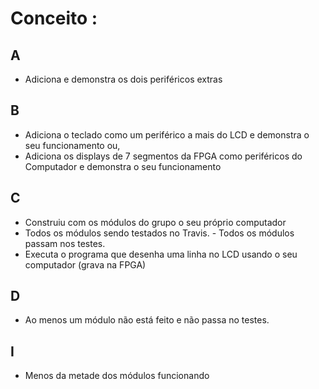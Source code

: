# Conceito :
## A 
  - Adiciona e demonstra os dois periféricos extras
  
## B 
  - Adiciona o teclado como um periférico a mais do LCD e demonstra o seu funcionamento ou, 
  - Adiciona os displays de 7 segmentos da FPGA como periféricos do Computador e demonstra o seu funcionamento 

## C 
  - Construiu com os módulos do grupo o seu próprio computador 
  - Todos os módulos sendo testados no Travis. - Todos os módulos passam nos testes. 
  - Executa o programa que desenha uma linha no LCD usando o seu computador (grava na FPGA) 

## D 
  - Ao menos um módulo não está feito e não passa no testes. 
  
## I 
  - Menos da metade dos módulos funcionando 


  
